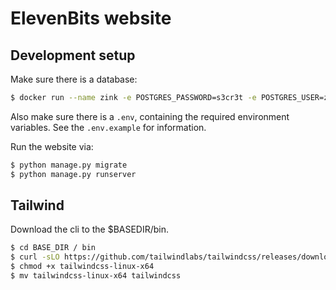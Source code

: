 # ElevenBits website

## Development setup

Make sure there is a database:

```bash
$ docker run --name zink -e POSTGRES_PASSWORD=s3cr3t -e POSTGRES_USER=zink -p 43210:5432 -d postgres
```
Also make sure there is a `.env`, containing the required environment variables.  See the `.env.example` for information.

Run the website via:

```bash
$ python manage.py migrate
$ python manage.py runserver
```

## Tailwind

Download the cli to the $BASEDIR/bin.

```bash
$ cd BASE_DIR / bin
$ curl -sLO https://github.com/tailwindlabs/tailwindcss/releases/download/v3.2.4/tailwindcss-linux-x64
$ chmod +x tailwindcss-linux-x64
$ mv tailwindcss-linux-x64 tailwindcss
```
